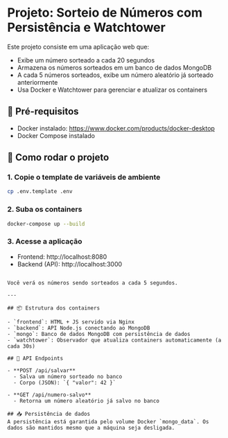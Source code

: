 # Projeto: Sorteio de Números com Persistência e Watchtower

Este projeto consiste em uma aplicação web que:
- Exibe um número sorteado a cada 20 segundos
- Armazena os números sorteados em um banco de dados MongoDB
- A cada 5 números sorteados, exibe um número aleatório já sorteado anteriormente
- Usa Docker e Watchtower para gerenciar e atualizar os containers

## 🔧 Pré-requisitos
- Docker instalado: https://www.docker.com/products/docker-desktop
- Docker Compose instalado

## 🚀 Como rodar o projeto

### 1. Copie o template de variáveis de ambiente
```bash
cp .env.template .env
```

### 2. Suba os containers
```bash
docker-compose up --build
```

### 3. Acesse a aplicação
- Frontend: http://localhost:8080
- Backend (API): http://localhost:3000
```

Você verá os números sendo sorteados a cada 5 segundos.

---

## 📦 Estrutura dos containers

- `frontend`: HTML + JS servido via Nginx
- `backend`: API Node.js conectando ao MongoDB
- `mongo`: Banco de dados MongoDB com persistência de dados
- `watchtower`: Observador que atualiza containers automaticamente (a cada 30s)

## 🔌 API Endpoints

- **POST /api/salvar**
  - Salva um número sorteado no banco
  - Corpo (JSON): `{ "valor": 42 }`

- **GET /api/numero-salvo**
  - Retorna um número aleatório já salvo no banco

## 📥 Persistência de dados
A persistência está garantida pelo volume Docker `mongo_data`. Os dados são mantidos mesmo que a máquina seja desligada.
